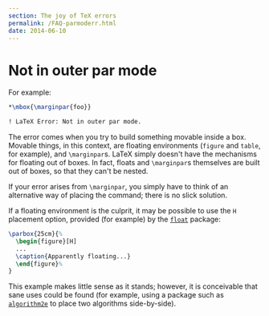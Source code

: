 ```yaml
---
section: The joy of TeX errors
permalink: /FAQ-parmoderr.html
date: 2014-06-10
---
```


# Not in outer par mode

For example:
```latex
*\mbox{\marginpar{foo}}

! LaTeX Error: Not in outer par mode.
```
The error comes when you try to build something movable inside a box.
Movable things, in this context, are floating environments
(`figure` and `table`, for example), and
`\marginpar`s.  LaTeX simply doesn't have the mechanisms for
floating out of boxes.  In fact, floats and `\marginpar`s
themselves are built out of boxes, so that they can't be nested.

If your error arises from `\marginpar`, you simply have to think of
an alternative way of placing the command; there is no slick solution.

If a floating environment is the culprit, it may be possible to use
the `H` placement option, provided (for example) by the
[`float`](https://ctan.org/pkg/float) package:
<!-- {% raw %} -->
```latex
\parbox{25cm}{%
  \begin{figure}[H]
  ...
  \caption{Apparently floating...}
  \end{figure}%
}
```
<!-- {% endraw %} -->
This example makes little sense as it stands; however, it is
conceivable that sane uses could be found (for example, using a
package such as [`algorithm2e`](https://ctan.org/pkg/algorithm2e) to place two algorithms
side-by-side).

